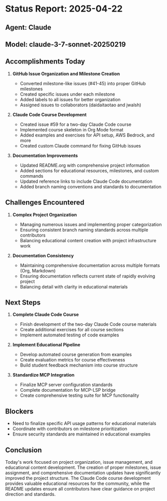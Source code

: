 # Status Report: 2025-04-22
## Agent: Claude
## Model: claude-3-7-sonnet-20250219

## Accomplishments Today

1. **GitHub Issue Organization and Milestone Creation**
   - Converted milestone-like issues (#41-45) into proper GitHub milestones
   - Created specific issues under each milestone
   - Added labels to all issues for better organization
   - Assigned issues to collaborators (daidaitaotao and jwalsh)

2. **Claude Code Course Development**
   - Created issue #59 for a two-day Claude Code course
   - Implemented course skeleton in Org Mode format
   - Added examples and exercises for API setup, AWS Bedrock, and more
   - Created custom Claude command for fixing GitHub issues

3. **Documentation Improvements**
   - Updated README.org with comprehensive project information
   - Added sections for educational resources, milestones, and custom commands
   - Updated reference links to include Claude Code documentation
   - Added branch naming conventions and standards to documentation

## Challenges Encountered

1. **Complex Project Organization**
   - Managing numerous issues and implementing proper categorization
   - Ensuring consistent branch naming standards across multiple contributors
   - Balancing educational content creation with project infrastructure work

2. **Documentation Consistency**
   - Maintaining comprehensive documentation across multiple formats (Org, Markdown)
   - Ensuring documentation reflects current state of rapidly evolving project
   - Balancing detail with clarity in educational materials

## Next Steps

1. **Complete Claude Code Course**
   - Finish development of the two-day Claude Code course materials
   - Create additional exercises for all course sections
   - Implement automated testing of code examples

2. **Implement Educational Pipeline**
   - Develop automated course generation from examples
   - Create evaluation metrics for course effectiveness
   - Build student feedback mechanism into course structure

3. **Standardize MCP Integration**
   - Finalize MCP server configuration standards
   - Complete documentation for MCP-LSP bridge
   - Create comprehensive testing suite for MCP functionality

## Blockers

- Need to finalize specific API usage patterns for educational materials
- Coordinate with contributors on milestone prioritization
- Ensure security standards are maintained in educational examples

## Conclusion

Today's work focused on project organization, issue management, and educational content development. The creation of proper milestones, issue assignment, and comprehensive documentation updates have significantly improved the project structure. The Claude Code course development provides valuable educational resources for the community, while the README updates ensure all contributors have clear guidance on project direction and standards.